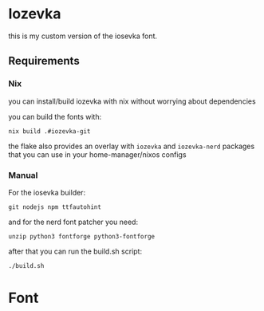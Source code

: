 # Iozevka

this is my custom version of the iosevka font.

## Requirements

### Nix
you can install/build iozevka with nix without worrying about dependencies

you can build the fonts with:
```
nix build .#iozevka-git
```

the flake also provides an overlay with `iozevka` and `iozevka-nerd` packages that you can use in your home-manager/nixos configs

### Manual
For the iosevka builder:
```
git nodejs npm ttfautohint
```
and for the nerd font patcher you need:
```
unzip python3 fontforge python3-fontforge
```
after that you can run the build.sh script:
```sh
./build.sh
```

# Font